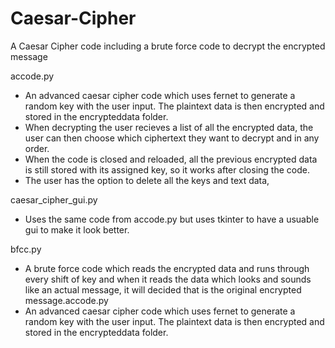# Caesar-Cipher
A Caesar Cipher code including a brute force code to decrypt the encrypted message

accode.py 
- An advanced caesar cipher code which uses fernet to generate a random key with the user input. The plaintext data is then encrypted and stored in the encrypteddata folder. 
- When decrypting the user recieves a list of all the encrypted data, the user can then choose which ciphertext they want to decrypt and in any order.
- When the code is closed and reloaded, all the previous encrypted data is still stored with its assigned key, so it works after closing the code.
- The user has the option to delete all the keys and text data,

caesar_cipher_gui.py
- Uses the same code from accode.py but uses tkinter to have a usuable gui to make it look better.

bfcc.py
- A brute force code which reads the encrypted data and runs through every shift of key and when it reads the data which looks and sounds like an actual message, it will decided that is the original encrypted message.accode.py 
- An advanced caesar cipher code which uses fernet to generate a random key with the user input. The plaintext data is then encrypted and stored in the encrypteddata folder. 



